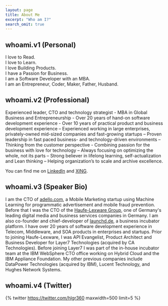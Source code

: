 ```yaml
---
layout: page
title: About Me
excerpt: "Who am I?"
search_omit: true
---
```


## whoami.v1 (Personal)

I love to Read.  
I love to Learn.  
I love Building Products.  
I have a Passion for Business.  
I am a Software Developer with an MBA.  
I am an Entrepreneur, Coder, Maker, Father, Husband. 

## whoami.v2 (Professional)

Experienced leader, CTO and technology strategist - MBA in Global Business and Entrepreneurship - Over 20 years of hand-on software development experience - Over 10 years of practical product and business development experience – Experienced working in large enterprises, privately-owned mid-sized companies and fast-growing startups – Proven leadership in fast paced business- and technology-driven environments – Thinking from the customer perspective - Combining passion for the business with love for technology – Always focusing on optimizing the whole, not its parts – Strong believer in lifelong learning, self-actualization and Lean thinking – Helping organization’s to scale and archive excellence.

You can find me on [LinkedIn](https://www.linkedin.com/in/hlgr360/) and [XING](https://www.xing.com/profile/Holger_Reinhardt7).

## whoami.v3 (Speaker Bio)

I am the CTO of [adello.com](https://adello.com), a Mobile Marketing startup using Machine Learning for programmatic advertisement and mobile fraud prevention. Before that I was the CTO of the [Haufe-Lexware Group](http://haufegroup.com), one of Germany's leading digital media and business services companies in Germany. I am also co-founder and chief-developer of [launchd.de](http://launchd.de), a business incubator platform. I have over 20 years of software development experience in Telecom, Middleware, and SOA products in enterprises and startups. Prior to joining Haufe-Lexware, I was API Evangelist, Product Architect and Business Developer for Layer7 Technologies (acquired by CA Technologies). Before joining Layer7 I was part of the in-house incubator team at the IBM WebSphere CTO office working on Hybrid Cloud and the IBM Appliance Foundation. My other previous companies include DataPower Technologies (acquired by IBM), Lucent Technology, and Hughes Network Systems.

## whoami.v4 (Twitter)

{% twitter https://twitter.com/hlgr360 maxwidth=500 limit=5 %}
